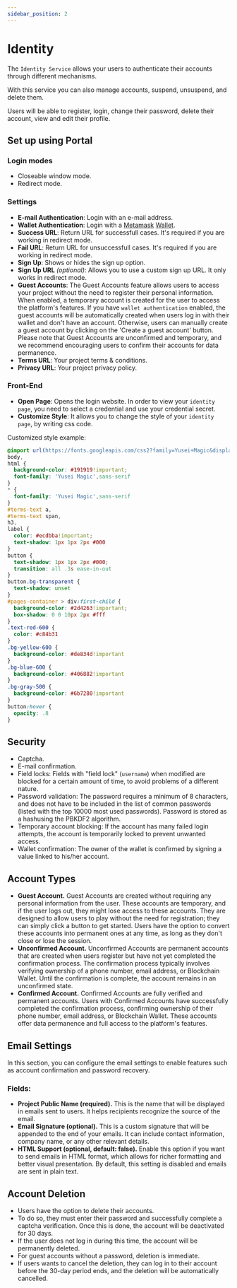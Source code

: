 ```yaml
---
sidebar_position: 2
---
```


# Identity

The `Identity Service` allows your users to authenticate their accounts through different mechanisms.

With this service you can also manage accounts, suspend, unsuspend, and delete them.

Users will be able to register, login, change their password, delete their account, view and edit their profile.

## Set up using Portal

### Login modes
- Closeable window mode.
- Redirect mode.

### Settings
- **E-mail Authentication**: Login with an e-mail address.
- **Wallet Authentication**: Login with a [Metamask](../misc/glossary.md#Metamask) [Wallet](../misc/glossary.md#Wallet).
- **Success URL**: Return URL for successfull cases. It's required if you are working in redirect mode.
- **Fail URL**: Return URL for unsuccessfull cases. It's required if you are working in redirect mode.
- **Sign Up**: Shows or hides the sign up option.
- **Sign Up URL** _(optional)_: Allows you to use a custom sign up URL. It only works in redirect mode.
- **Guest Accounts**: The Guest Accounts feature allows users to access your project without the need to register their personal information. 
When enabled, a temporary account is created for the user to access the platform's features. 
If you have `wallet authentication` enabled, the guest accounts will be automatically created when users log in with their wallet and don't have an account. 
Otherwise, users can manually create a guest account by clicking on the 'Create a guest account' button. 
Please note that Guest Accounts are unconfirmed and temporary, and we recommend encouraging users to confirm their accounts for data permanence.
- **Terms URL**: Your project terms & conditions.
- **Privacy URL**: Your project privacy policy.

### Front-End
- **Open Page**: Opens the login website. In order to view your `identity page`, you need to select a credential and use your credential secret.
- **Customize Style**: It allows you to change the style of your `identity page`, by writing css code.

Customized style example:

```css
@import url(https://fonts.googleapis.com/css2?family=Yusei+Magic&display=swap);
body,
html {
  background-color: #191919!important;
  font-family: 'Yusei Magic',sans-serif
}
* {
  font-family: 'Yusei Magic',sans-serif
}
#terms-text a,
#terms-text span,
h3,
label {
  color: #ecdbba!important;
  text-shadow: 1px 1px 2px #000
}
button {
  text-shadow: 1px 1px 2px #000;
  transition: all .3s ease-in-out
}
button.bg-transparent {
  text-shadow: unset
}
#pages-container > div:first-child {
  background-color: #2d4263!important;
  box-shadow: 0 0 10px 2px #fff
}
.text-red-600 {
  color: #c84b31
}
.bg-yellow-600 {
  background-color: #de834d!important
}
.bg-blue-600 {
  background-color: #406882!important
}
.bg-gray-500 {
  background-color: #6b7280!important
}
button:hover {
  opacity: .8
}
```

## Security
* Captcha.
* E-mail confirmation.
* Field locks: Fields with "field lock" (`username`) when modified are blocked for a certain amount of time, to avoid problems of a different nature.
* Password validation: The password requires a minimum of 8 characters, and does not have to be included in the list of common passwords (listed with the top 10000 most used passwords). Password is stored as a hashusing the PBKDF2 algorithm.
* Temporary account blocking: If the account has many failed login attempts, the account is temporarily locked to prevent unwanted access.
* Wallet confirmation: The owner of the wallet is confirmed by signing a value linked to his/her account.

## Account Types
* **Guest Account.** Guest Accounts are created without requiring any personal information from the user. These accounts are temporary, and if the user logs out, they might lose access to these accounts. They are designed to allow users to play without the need for registration; they can simply click a button to get started. Users have the option to convert these accounts into permanent ones at any time, as long as they don't close or lose the session.
* **Unconfirmed Account.** Unconfirmed Accounts are permanent accounts that are created when users register but have not yet completed the confirmation process. The confirmation process typically involves verifying ownership of a phone number, email address, or Blockchain Wallet. Until the confirmation is complete, the account remains in an unconfirmed state.
* **Confirmed Account.** Confirmed Accounts are fully verified and permanent accounts. Users with Confirmed Accounts have successfully completed the confirmation process, confirming ownership of their phone number, email address, or Blockchain Wallet. These accounts offer data permanence and full access to the platform's features.

## Email Settings
In this section, you can configure the email settings to enable features such as account confirmation and password recovery.

### Fields:
* **Project Public Name (required).** This is the name that will be displayed in emails sent to users. It helps recipients recognize the source of the email.
* **Email Signature (optional).** This is a custom signature that will be appended to the end of your emails. It can include contact information, company name, or any other relevant details.
* **HTML Support (optional, default: false).** Enable this option if you want to send emails in HTML format, which allows for richer formatting and better visual presentation. By default, this setting is disabled and emails are sent in plain text.

## Account Deletion
* Users have the option to delete their accounts.
* To do so, they must enter their password and successfully complete a captcha verification. Once this is done, the account will be deactivated for 30 days. 
* If the user does not log in during this time, the account will be permanently deleted.
* For guest accounts without a password, deletion is immediate.
* If users wants to cancel the deletion, they can log in to their account before the 30-day period ends, and the deletion will be automatically cancelled.
